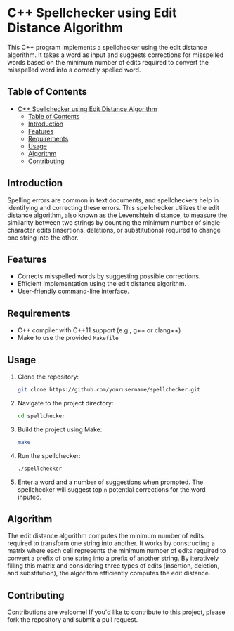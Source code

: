 # C++ Spellchecker using Edit Distance Algorithm

This C++ program implements a spellchecker using the edit distance algorithm. It takes a word as input and suggests corrections for misspelled words based on the minimum number of edits required to convert the misspelled word into a correctly spelled word.

## Table of Contents

- [C++ Spellchecker using Edit Distance Algorithm](#c-spellchecker-using-edit-distance-algorithm)
  - [Table of Contents](#table-of-contents)
  - [Introduction](#introduction)
  - [Features](#features)
  - [Requirements](#requirements)
  - [Usage](#usage)
  - [Algorithm](#algorithm)
  - [Contributing](#contributing)

## Introduction

Spelling errors are common in text documents, and spellcheckers help in identifying and correcting these errors. This spellchecker utilizes the edit distance algorithm, also known as the Levenshtein distance, to measure the similarity between two strings by counting the minimum number of single-character edits (insertions, deletions, or substitutions) required to change one string into the other.

## Features

- Corrects misspelled words by suggesting possible corrections.
- Efficient implementation using the edit distance algorithm.
- User-friendly command-line interface.

## Requirements

- C++ compiler with C++11 support (e.g., g++ or clang++)
- Make to use the provided `Makefile` 

## Usage

1. Clone the repository:

    ```bash
    git clone https://github.com/yourusername/spellchecker.git
    ```

2. Navigate to the project directory:

    ```bash
    cd spellchecker
    ```

3. Build the project using Make:

    ```bash
    make
    ```

4. Run the spellchecker:

    ```bash
    ./spellchecker
    ```

5. Enter a word and a number of suggestions when prompted. The spellchecker will suggest top `n` potential corrections for the word inputed.

## Algorithm

The edit distance algorithm computes the minimum number of edits required to transform one string into another. It works by constructing a matrix where each cell represents the minimum number of edits required to convert a prefix of one string into a prefix of another string. By iteratively filling this matrix and considering three types of edits (insertion, deletion, and substitution), the algorithm efficiently computes the edit distance.

## Contributing

Contributions are welcome! If you'd like to contribute to this project, please fork the repository and submit a pull request.

